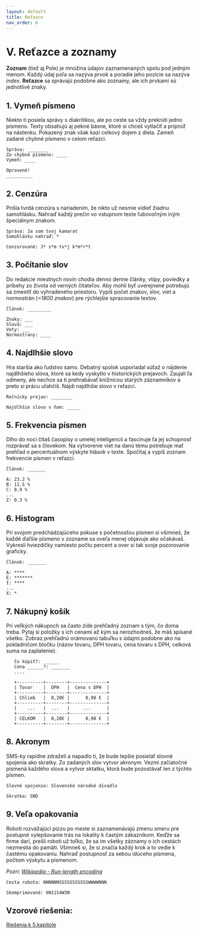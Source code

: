 ```yaml
---
layout: default
title: Reťazce
nav_order: 6
---
```


# Ⅴ. Reťazce a zoznamy

**Zoznam** (tiež aj Pole) je množina údajov zaznamenaných spolu pod jedným menom. Každý údaj poľa sa nazýva *prvok* a poradie jeho pozície sa nazýva *index*. **Reťazce** sa správajú podobne ako zoznamy, ale ich prvkami sú jednotlivé znaky.


## 1. Vymeň písmeno
Niekto ti posiela správy s diakritikou, ale po ceste sa vždy prekrúti jedno písmeno. Texty obsahujú aj pekné básne, ktoré si chceš vytlačiť a pripnúť na nástenku. Pokazený znak však kazí celkový dojem z diela. Zameň zadané chybné písmeno v celom reťazci.

```
Správa: ________
Za chybné písmeno: ____
Vymeň: ____

Opravené!
__________
```


## 2. Cenzúra
Prišla tvrdá cenzúra s nariadením, že nikto už nesmie vidieť žiadnu samohlásku. Nahraď každý prečin vo vstupnom texte ľubovoľným iným špeciálnym znakom.

```
Správa: Ja som tvoj kamarat
Samohlásku nahraď: *

Cenzurované: J* s*m tv*j k*m*r*t
```


## 3. Počítanie slov
Do redakcie miestnych novín chodia denno denne články, vtipy, poviedky a príbehy zo života od verných čitateľov. Aby mohli byť uverejnené potrebujú sa zmestiť do vyhradeného priestoru. Vypíš počet znakov, slov, viet a normostrán (*=1800 znakov*) pre rýchlejšie spracovanie textov.

```
Článok: _________

Znaky: ___
Slová: ___
Vety: ___
Normostrany: ____
```


## 4. Najdlhšie slovo
Hra staršia ako ľudstvo samo. Debatný spolok usporiadal súťaž o nájdenie najdlhšieho slova, ktoré sa kedy vyskytlo v historických prejavoch. Zaujali ťa odmeny, ale nechce sa ti prehrabávať knižnicou starých záznamníkov a preto si prácu uľahčíš. Nájdi najdlhšie slovo v reťazci.

```
Rečnícky prejav: ________

Najdlhšie slovo v ňom: _____
```

## 5. Frekvencia písmen
Dlho do noci čítaš časopisy o umelej inteligencii a fascinuje ťa jej schopnosť rozprávať sa s človekom. Na vytvorenie viet na danú tému potrebuje mať prehľad o percentuálnom výskyte hlások v texte. Spočítaj a vypíš zoznam frekvencie písmen v reťazci.

```
Článok: _______

A: 23.2 %
B: 11.5 %
C: 8.9 %
...
Z: 0.3 %
```


## 6. Histogram
Pri svojom predchádzajúceho pokuse s početnosťou písmen si všimneš, že každé ďaľšie písmeno v zozname sa oveľa menej objavuje ako očakávaš. Vykresli hviezdičky namiesto počtu percent a over si tak svoje pozorovanie graficky.

```
Článok: _______

A: ****
E: *******
I: ****
...
X: *
```


## 7. Nákupný košík
Pri veľkých nákupoch sa často zíde prehľadný zoznam s tým, čo doma treba. Pýtaj si položky s ich cenami až kým sa nerozhodneš, že máš spísané všetko. Zobraz prehľadnú orámovanú tabuľku s údajmi podobne ako na pokladničom bločku (názov tovaru, DPH tovaru, cena tovaru s DPH, celková suma na zaplatenie).

```
   Čo kúpiť?: ______
   Cena ______?: _______
   ....

   +----------+--------+--------------+
   | Tovar    |  DPH   |  Cena s DPH  |
   +----------+--------+--------------+
   | Chlieb   |  0,20€ |      0,98 €  |
   +----------+--------+--------------+
   |    ...   |  ...   |     ...      |
   +----------+--------+--------------+
   | CELKOM   |  0,20€ |      0,98 €  |
   +----------+--------+--------------+
```

## 8. Akronym
SMS-ky rapídne zdraželi a napadlo ti, že bude lepšie posielať slovné spojenia ako skratky. Zo zadaných slov vytvor akronym. Vezmi začiatočné písmená každého slova a vytvor sktatku, ktorá bude pozostávať len z týchto písmen.

```
Slovné spojenie: Slovenské národné divadlo

Skratka: SND
```


## 9. Veľa opakovania
Roboti rozvážajúci pizzu po meste si zaznamenávajú zmenu smeru pre postupné vylepšovanie trás na lokality k častým zákazníkom. Keďže sa firme darí, prešli roboti už toľko, že sa im všetky záznamy o ich cestách nezmestia do pamäti. Všimneš si, že si značia každý krok a to vedie k častému opakovaniu. Nahraď postupnosť za sebou idúceho písmena, počtom výskytu a písmenom.

*Pozri: [Wikipedia - Run-length encoding](https://cs.wikipedia.org/wiki/Run-length_encoding)*

```
Cesta robota: NNNNNNSSSSSSSSSSSWWWWNNN

Skomprimované: 6N11S4W3N
```

## Vzorové riešenia:
[Riešenia k 5.kapitole](/coding/beginner/solutions/5-chapter.html)
